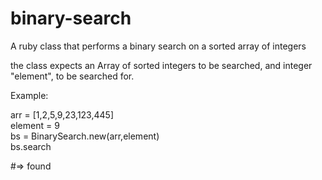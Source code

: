 # binary-search
A ruby class that performs a binary search on a sorted array of integers

the class expects an Array of sorted integers to be searched, and integer "element", to be searched for. 

Example:

arr = [1,2,5,9,23,123,445] <br>
element = 9 <br>
bs = BinarySearch.new(arr,element) <br>
bs.search <br>

#=> found
